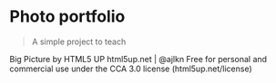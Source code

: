 # Photo portfolio

> A simple project to teach 

Big Picture by HTML5 UP
html5up.net | @ajlkn
Free for personal and commercial use under the CCA 3.0 license (html5up.net/license)
